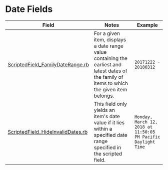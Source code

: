 Date Fields
==================

| Field | Notes | Example |
|-------|-------|---------|
| [ScriptedField_FamilyDateRange.rb](https://github.com/Nuix/Scripted-Metadata-Profile-Fields/blob/master/Ruby/Date/ScriptedField_FamilyDateRange.rb) | For a given item, displays a date range value containing the earliest and latest dates of the family of items to which the given item belongs.  | `20171222 - 20180312` |
| [ScriptedField_HideInvalidDates.rb](https://github.com/Nuix/Scripted-Metadata-Profile-Fields/blob/master/Ruby/Date/ScriptedField_HideInvalidDates.rb) | This field only yields an item's date value if it lies within a specified date range specified in the scripted field. | `Monday, March 12, 2018 at 11:50:05 PM Pacific Daylight Time` |